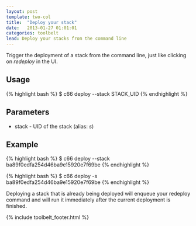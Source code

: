 ```yaml
---
layout: post
template: two-col
title:  "Deploy your stack"
date:   2013-01-27 01:01:01
categories: toolbelt
lead: Deploy your stacks from the command line
---
```


Trigger the deployment of a stack from the command line, just like clicking on <i>redeploy</i> in the UI.

## Usage
{% highlight bash %}
$ c66 deploy --stack STACK_UID
{% endhighlight %}

## Parameters
* stack - UID of the stack (alias: <i>s</i>)

## Example
{% highlight bash %}
$ c66 deploy --stack ba89f0edfa254d46ba9e15920e7f69be
{% endhighlight %}

{% highlight bash %}
$ c66 deploy -s ba89f0edfa254d46ba9e15920e7f69be
{% endhighlight %}

Deploying a stack that is already being deployed will enqueue your redeploy command and will run it immediately after the current deployment is finished.

{% include toolbelt_footer.html %}
